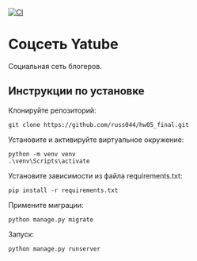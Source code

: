 [![CI](https://github.com/yandex-praktikum/hw05_final/actions/workflows/python-app.yml/badge.svg?branch=master)](https://github.com/yandex-praktikum/hw05_final/actions/workflows/python-app.yml)

# Соцсеть Yatube

Социальная сеть блогеров.

## Инструкции по установке
Клонируйте репозиторий:
```
git clone https://github.com/russ044/hw05_final.git
```

Установите и активируйте виртуальное окружение:
```
python -m venv venv
.\venv\Scripts\activate
```

Установите зависимости из файла requirements.txt:
```
pip install -r requirements.txt
```

Примените миграции:
```
python manage.py migrate
```

Запуск:
```
python manage.py runserver
```
